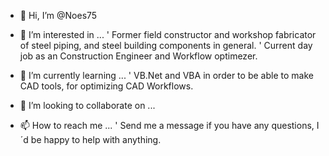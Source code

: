 - 👋 Hi, I’m @Noes75
- 👀 I’m interested in ... 
  ' Former field constructor and workshop fabricator of steel piping, and steel building components in general. 
  ' Current day job as an Construction Engineer and Workflow optimezer.
- 🌱 I’m currently learning ...
  ' VB.Net and VBA in order to be able to make CAD tools, for optimizing CAD Workflows.
  
- 💞️ I’m looking to collaborate on ...
- 📫 How to reach me ...
  ' Send me a message if you have any questions, I´d be happy to help with anything. 

<!---
Noes75/Noes75 is a ✨ special ✨ repository because its `README.md` (this file) appears on your GitHub profile.
You can click the Preview link to take a look at your changes.
--->
